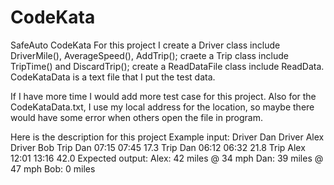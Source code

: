 # CodeKata
SafeAuto CodeKata
For this project I create a Driver class include DriverMile(), AverageSpeed(), AddTrip(); 
craete a Trip class include TripTime() and DiscardTrip(); 
create a ReadDataFile class include ReadData.
CodeKataData is a text file that I put the test data.

If I have more time I would add more test case for this project. Also for the CodeKataData.txt, I use my local address for the location, so maybe there would have some error when others open the file in program.

Here is the description for this project
Example input:
Driver Dan
Driver Alex
Driver Bob
Trip Dan 07:15 07:45 17.3
Trip Dan 06:12 06:32 21.8
Trip Alex 12:01 13:16 42.0
Expected output:
Alex: 42 miles @ 34 mph
Dan: 39 miles @ 47 mph
Bob: 0 miles
